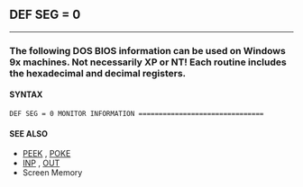 ## DEF SEG = 0
---

### The following DOS BIOS information can be used on Windows 9x machines. Not necessarily XP or NT! Each routine includes the hexadecimal and decimal registers.

#### SYNTAX

`DEF SEG = 0 MONITOR INFORMATION ===============================`

#### SEE ALSO
* [PEEK](./PEEK.md) , [POKE](./POKE.md)
* [INP](./INP.md) , [OUT](./OUT.md)
* Screen Memory
